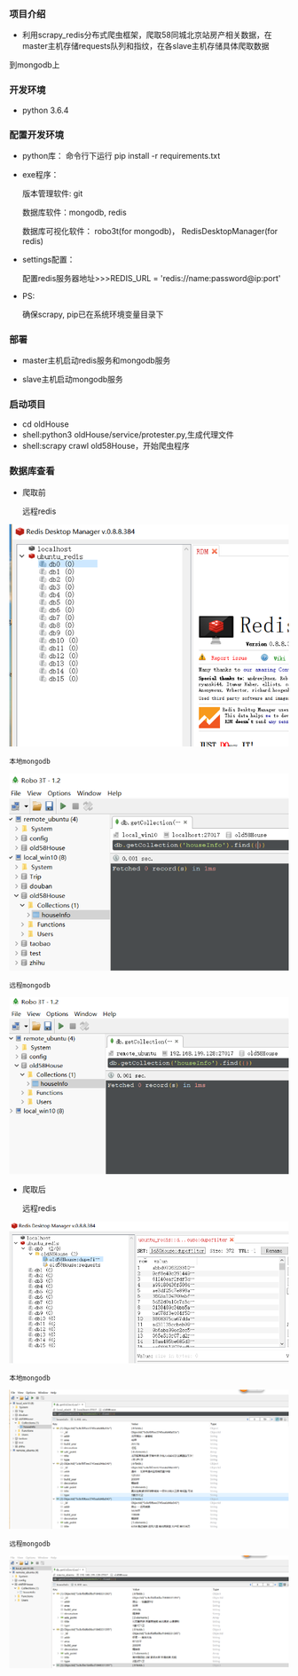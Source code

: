 

### 项目介绍
- 利用scrapy_redis分布式爬虫框架，爬取58同城北京站房产相关数据，在master主机存储requests队列和指纹，在各slave主机存储具体爬取数据

到mongodb上

### 开发环境
- python 3.6.4

### 配置开发环境
- python库：
    命令行下运行 pip install -r requirements.txt
- exe程序：

    版本管理软件: git

    数据库软件：mongodb, redis

    数据库可视化软件： robo3t(for mongodb)， RedisDesktopManager(for redis)

- settings配置：

    配置redis服务器地址>>>REDIS_URL = 'redis://name:password@ip:port'
- PS:

    确保scrapy, pip已在系统环境变量目录下

### 部署
- master主机启动redis服务和mongodb服务

- slave主机启动mongodb服务


### 启动项目
- cd oldHouse
- shell:python3 oldHouse/service/protester.py,生成代理文件
- shell:scrapy crawl old58House，开始爬虫程序


### 数据库查看
- 爬取前

    远程redis

![jupyter](./img/remote_redis_start.png)

    本地mongodb

![jupyter](./img/local_mongo_start.png)

    远程mongodb

![jupyter](./img/remote_mongo_start.png)

- 爬取后

    远程redis

![jupyter](./img/remote_redis_end.png)

    本地mongodb

![jupyter](./img/local_mongo_end.png)

    远程mongodb

![jupyter](./img/remote_mongo_end.png)


    

